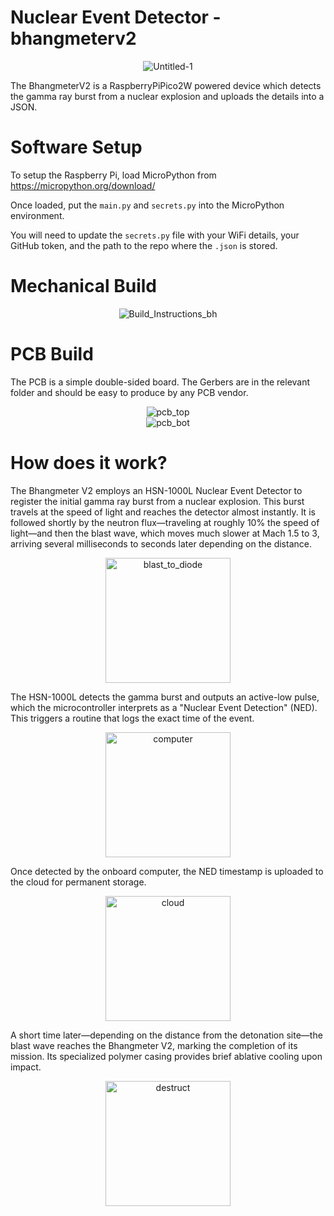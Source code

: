# Nuclear Event Detector - bhangmeterv2

<div align="center">
  <img src="https://github.com/user-attachments/assets/c01477d0-82af-4875-ba32-bf114a4e8395" alt="Untitled-1">
</div>

The BhangmeterV2 is a RaspberryPiPico2W powered device which detects the gamma ray burst from a nuclear explosion and uploads the details into a JSON.

# Software Setup

To setup the Raspberry Pi, load MicroPython from https://micropython.org/download/

Once loaded, put the `main.py` and `secrets.py` into the MicroPython environment.

You will need to update the `secrets.py` file with your WiFi details, your GitHub token, and the path to the repo where the `.json` is stored.

# Mechanical Build

<div align="center">
  <img src="https://github.com/user-attachments/assets/79fe3f5b-c295-4410-a7aa-454044795b2e" alt="Build_Instructions_bh">
</div>

# PCB Build

The PCB is a simple double-sided board. The Gerbers are in the relevant folder and should be easy to produce by any PCB vendor.

<div align="center">
  <img src="https://github.com/user-attachments/assets/6a45c632-b0fe-4354-8b7f-7c28b8e98fa8" alt="pcb_top">
</div>

<div align="center">
  <img src="https://github.com/user-attachments/assets/d13b05cb-b5cc-4c9b-bd02-011d11860dd1" alt="pcb_bot">
</div>

# How does it work?

The Bhangmeter V2 employs an HSN-1000L Nuclear Event Detector to register the initial gamma ray burst from a nuclear explosion. This burst travels at the speed of light and reaches the detector almost instantly. It is followed shortly by the neutron flux—traveling at roughly 10% the speed of light—and then the blast wave, which moves much slower at Mach 1.5 to 3, arriving several milliseconds to seconds later depending on the distance.

<div align="center">
  <img src="https://github.com/user-attachments/assets/2bece322-5ea8-42a5-8049-cbf15bcab559" alt="blast_to_diode" height="200px">
</div>

The HSN-1000L detects the gamma burst and outputs an active-low pulse, which the microcontroller interprets as a "Nuclear Event Detection" (NED). This triggers a routine that logs the exact time of the event.

<div align="center">
  <img src="https://github.com/user-attachments/assets/aab75a1a-f552-4dfd-8801-7d6a44f75b4a" alt="computer" height="200px">
</div>

Once detected by the onboard computer, the NED timestamp is uploaded to the cloud for permanent storage.

<div align="center">
  <img src="https://github.com/user-attachments/assets/db108309-35af-473e-91ee-56fc62db3a8e" alt="cloud" height="200px">
</div>

A short time later—depending on the distance from the detonation site—the blast wave reaches the Bhangmeter V2, marking the completion of its mission. Its specialized polymer casing provides brief ablative cooling upon impact.

<div align="center">
  <img src="https://github.com/user-attachments/assets/f742e814-d996-41aa-b983-b5ae7cac90e1" alt="destruct" height="200px">
</div>

